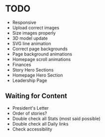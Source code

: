 # TODO

- Responsive
- Upload correct images
- Size images properly
- 3D model update
- SVG line animation
- Correct page backgrounds
- Page background animations
- Homepage scroll animations
- Finances
- Story Hero Sections
- Homepage Hero Section
- Leadership Page

## Waiting for Content

- President's Letter
- Order of stories?
- Double check all Stats (most said possible)
- Double check all Daily links
- Check accessibility
